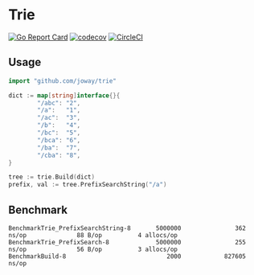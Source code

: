 # Trie

[![Go Report Card](https://goreportcard.com/badge/github.com/joway/trie)](https://goreportcard.com/report/github.com/joway/trie)
[![codecov](https://codecov.io/gh/joway/trie/branch/master/graph/badge.svg)](https://codecov.io/gh/joway/trie)
[![CircleCI](https://circleci.com/gh/joway/trie.svg?style=shield)](https://circleci.com/gh/joway/trie)

## Usage

```go
import "github.com/joway/trie"

dict := map[string]interface{}{
		"/abc": "2",
		"/a":   "1",
		"/ac":  "3",
		"/b":   "4",
		"/bc":  "5",
		"/bca": "6",
		"/ba":  "7",
		"/cba": "8",
}

tree := trie.Build(dict)
prefix, val := tree.PrefixSearchString("/a")
```
## Benchmark

```
BenchmarkTrie_PrefixSearchString-8       5000000               362 ns/op              88 B/op          4 allocs/op
BenchmarkTrie_PrefixSearch-8             5000000               255 ns/op              56 B/op          3 allocs/op
BenchmarkBuild-8                            2000            827605 ns/op
```
